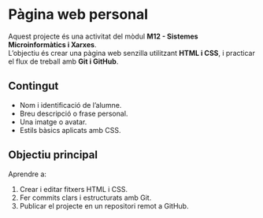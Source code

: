 # Pàgina web personal

Aquest projecte és una activitat del mòdul **M12 - Sistemes Microinformàtics i Xarxes**.  
L’objectiu és crear una pàgina web senzilla utilitzant **HTML i CSS**, i practicar el flux de treball amb **Git i GitHub**.

## Contingut
- Nom i identificació de l’alumne.
- Breu descripció o frase personal.
- Una imatge o avatar.
- Estils bàsics aplicats amb CSS.

## Objectiu principal
Aprendre a:
1. Crear i editar fitxers HTML i CSS.
2. Fer commits clars i estructurats amb Git.
3. Publicar el projecte en un repositori remot a GitHub.
